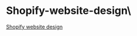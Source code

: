 # Shopify-website-design\\

<a href="https://anthonyis.uk/shopify-website-design/">Shopify website design</a>
